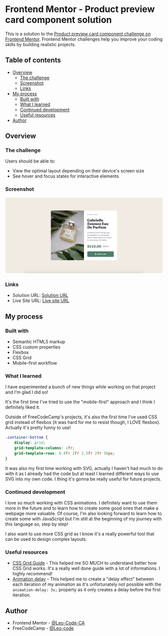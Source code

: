 # Frontend Mentor - Product preview card component solution

This is a solution to the [Product preview card component challenge on Frontend Mentor](https://www.frontendmentor.io/challenges/product-preview-card-component-GO7UmttRfa). Frontend Mentor challenges help you improve your coding skills by building realistic projects. 

## Table of contents

- [Overview](#overview)
  - [The challenge](#the-challenge)
  - [Screenshot](#screenshot)
  - [Links](#links)
- [My process](#my-process)
  - [Built with](#built-with)
  - [What I learned](#what-i-learned)
  - [Continued development](#continued-development)
  - [Useful resources](#useful-resources)
- [Author](#author)

## Overview

### The challenge

Users should be able to:

- View the optimal layout depending on their device's screen size
- See hover and focus states for interactive elements

### Screenshot

![](./images/mysolution-product-preview-card-component.jpg)

### Links

- Solution URL: [Solution URL](https://www.frontendmentor.io/solutions/product-preview-card-component-challenge-solution-using-css-grid-CLOOvwea0F)
- Live Site URL: [Live site URL](https://leo-code-ca.github.io/product-preview-card-component/)

## My process

### Built with

- Semantic HTML5 markup
- CSS custom properties
- Flexbox
- CSS Grid
- Mobile-first workflow

### What I learned

I have experimented a bunch of new things while working on that project and I'm glad I did so! 

It's the first time I've tried to use the "mobile-first" approach and I think I definitely liked it. 

Outside of FreeCodeCamp's projects, it's also the first time I've used CSS grid instead of flexbox (it was hard for me to resist though, I LOVE flexbox). Actually it's pretty funny to use!

```css
.container-bottom {
    display: grid;
    grid-template-columns: 1fr;
    grid-template-rows: 0.8fr 2fr 2.5fr 2fr 50px;
}
```

It was also my first time working with SVG, actually I haven't had much to do with it as I already had the code but at least I learned different ways to use SVG into my own code. I thing it's gonna be really useful for future projects. 

### Continued development

I love so much working with CSS animations. I definitely want to use them more in the future and to learn how to create some good ones that make a webpage more valuable. Of course, I'm also looking forward to learn how to create some with JavaScript but I'm still at the beginning of my journey with this language so, step by step!

I also want to use more CSS grid as I know it's a really powerful tool that can be used to design complex layouts. 

### Useful resources

- [CSS Grid Guide](https://www.freecodecamp.org/news/complete-guide-to-css-grid/#what-is-css-grid-s-justify-self-property) - This helped me SO MUCH to understand better how CSS Grid works. It's a really well done guide with a lot of informations. I highly recommend!
- [Animation delay](https://css-tricks.com/css-keyframe-animation-delay-iterations/) - This helped me to create a "delay effect" between each iteration of my animation as it's unfortunately not possible with the `animation-delay: 3s;` property as it only creates a delay before the first iteration. 

## Author

- Frontend Mentor - [@Leo-Code-CA](https://www.frontendmentor.io/profile/Leo-Code-CA)
- FreeCodeCamp - [@Leo-code](https://www.freecodecamp.org/Leo-code)
